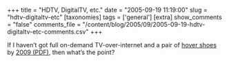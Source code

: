 +++
title = "HDTV, DigitalTV, etc."
date = "2005-09-19 11:19:00"
slug = "hdtv-digitaltv-etc"
[taxonomies]
tags = ['general']
[extra]
show_comments = "false"
comments_file = "/content/blog/2005/09/2005-09-19-hdtv-digitaltv-etc-comments.csv"
+++

If I haven’t got full on-demand TV-over-internet and a pair of [hover shoes](http://tv.cream.org/a-z/t/tomorrowsworld/index.htm "they promised!") by [2009 (PDF)](http://www.digitaltelevision.gov.uk/pdf_documents/consultations/ria_timingof_ds.pdf "The timing of the digital switchover - PDF"), then what’s the point?
